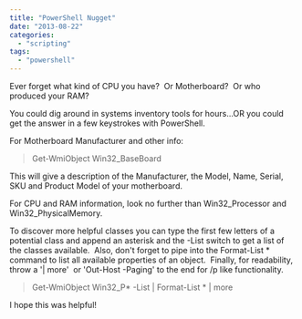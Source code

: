 ```yaml
---
title: "PowerShell Nugget"
date: "2013-08-22"
categories: 
  - "scripting"
tags: 
  - "powershell"
---
```


Ever forget what kind of CPU you have?  Or Motherboard?  Or who produced your RAM?

You could dig around in systems inventory tools for hours...OR you could get the answer in a few keystrokes with PowerShell.

For Motherboard Manufacturer and other info:

> Get-WmiObject Win32\_BaseBoard

This will give a description of the Manufacturer, the Model, Name, Serial, SKU and Product Model of your motherboard.

For CPU and RAM information, look no further than Win32\_Processor and Win32\_PhysicalMemory.

To discover more helpful classes you can type the first few letters of a potential class and append an asterisk and the -List switch to get a list of the classes available.  Also, don't forget to pipe into the Format-List \* command to list all available properties of an object.  Finally, for readability, throw a '| more'  or 'Out-Host -Paging' to the end for /p like functionality.

> Get-WmiObject Win32\_P\* -List | Format-List \* | more

I hope this was helpful!
